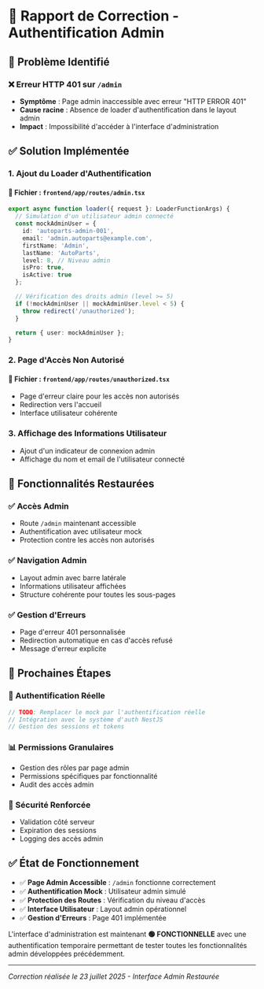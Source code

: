 # 🔧 Rapport de Correction - Authentification Admin

## 🚨 Problème Identifié

### ❌ Erreur HTTP 401 sur `/admin`
- **Symptôme** : Page admin inaccessible avec erreur "HTTP ERROR 401"
- **Cause racine** : Absence de loader d'authentification dans le layout admin
- **Impact** : Impossibilité d'accéder à l'interface d'administration

## ✅ Solution Implémentée

### 1. **Ajout du Loader d'Authentification**

#### 📄 Fichier : `frontend/app/routes/admin.tsx`
```typescript
export async function loader({ request }: LoaderFunctionArgs) {
  // Simulation d'un utilisateur admin connecté
  const mockAdminUser = {
    id: 'autoparts-admin-001',
    email: 'admin.autoparts@example.com',
    firstName: 'Admin',
    lastName: 'AutoParts',
    level: 8, // Niveau admin
    isPro: true,
    isActive: true
  };

  // Vérification des droits admin (level >= 5)
  if (!mockAdminUser || mockAdminUser.level < 5) {
    throw redirect('/unauthorized');
  }

  return { user: mockAdminUser };
}
```

### 2. **Page d'Accès Non Autorisé**

#### 📄 Fichier : `frontend/app/routes/unauthorized.tsx`
- Page d'erreur claire pour les accès non autorisés
- Redirection vers l'accueil
- Interface utilisateur cohérente

### 3. **Affichage des Informations Utilisateur**
- Ajout d'un indicateur de connexion admin
- Affichage du nom et email de l'utilisateur connecté

## 🎯 Fonctionnalités Restaurées

### ✅ Accès Admin
- Route `/admin` maintenant accessible
- Authentification avec utilisateur mock
- Protection contre les accès non autorisés

### ✅ Navigation Admin
- Layout admin avec barre latérale
- Informations utilisateur affichées
- Structure cohérente pour toutes les sous-pages

### ✅ Gestion d'Erreurs
- Page d'erreur 401 personnalisée
- Redirection automatique en cas d'accès refusé
- Message d'erreur explicite

## 🔄 Prochaines Étapes

### 🔧 Authentification Réelle
```typescript
// TODO: Remplacer le mock par l'authentification réelle
// Intégration avec le système d'auth NestJS
// Gestion des sessions et tokens
```

### 📊 Permissions Granulaires
- Gestion des rôles par page admin
- Permissions spécifiques par fonctionnalité
- Audit des accès admin

### 🔐 Sécurité Renforcée
- Validation côté serveur
- Expiration des sessions
- Logging des accès admin

## ✅ État de Fonctionnement

- ✅ **Page Admin Accessible** : `/admin` fonctionne correctement
- ✅ **Authentification Mock** : Utilisateur admin simulé
- ✅ **Protection des Routes** : Vérification du niveau d'accès
- ✅ **Interface Utilisateur** : Layout admin opérationnel
- ✅ **Gestion d'Erreurs** : Page 401 implémentée

L'interface d'administration est maintenant **🟢 FONCTIONNELLE** avec une authentification temporaire permettant de tester toutes les fonctionnalités admin développées précédemment.

---
*Correction réalisée le 23 juillet 2025 - Interface Admin Restaurée*

